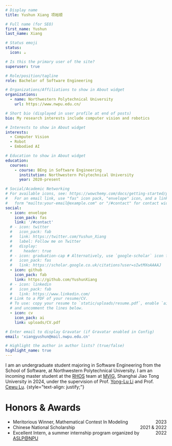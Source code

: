 ```yaml
---
# Display name
title: Yushun Xiang 项裕顺

# Full name (for SEO)
first_name: Yushun
last_name: Xiang

# Status emoji
status:
  icon: ☕️

# Is this the primary user of the site?
superuser: true

# Role/position/tagline
role: Bachelor of Software Engineering

# Organizations/Affiliations to show in About widget
organizations:
  - name: Northwestern Polytechnical University
    url: https://www.nwpu.edu.cn/

# Short bio (displayed in user profile at end of posts)
bio: My research interests include computer vision and robotics

# Interests to show in About widget
interests:
  - Computer Vision
  - Robot
  - Embodied AI

# Education to show in About widget
education:
  courses:
    - course: BEng in Software Engineering
      institution: Northwestern Polytechnical University
      year: 2020-present

# Social/Academic Networking
# For available icons, see: https://wowchemy.com/docs/getting-started/page-builder/#icons
#   For an email link, use "fas" icon pack, "envelope" icon, and a link in the
#   form "mailto:your-email@example.com" or "/#contact" for contact widget.
social:
  - icon: envelope
    icon_pack: fas
    link: '/#contact'
  # - icon: twitter
  #   icon_pack: fab
  #   link: https://twitter.com/Yushun_Xiang
  #   label: Follow me on Twitter
  #   display:
  #     header: true
  # - icon: graduation-cap # Alternatively, use `google-scholar` icon from `ai` icon pack
  #   icon_pack: fas
  #   link: https://scholar.google.co.uk/citations?user=sIwtMXoAAAAJ
  - icon: github
    icon_pack: fab
    link: https://github.com/YushunXiang
  # - icon: linkedin
  #   icon_pack: fab
  #   link: https://www.linkedin.com/
  # Link to a PDF of your resume/CV.
  # To use: copy your resume to `static/uploads/resume.pdf`, enable `ai` icons in `params.yaml`,
  # and uncomment the lines below.
  - icon: cv
    icon_pack: ai
    link: uploads/CV.pdf

# Enter email to display Gravatar (if Gravatar enabled in Config)
email: 'xiangyushun@mail.nwpu.edu.cn'

# Highlight the author in author lists? (true/false)
highlight_name: true
---
```


I am an undergraduate student majoring in Software Engineering from the School of Software, at Northwestern Polytechnical University. I am an incoming master student at the [RHOS](https://mvig-rhos.com/) team at [MVIG](https://www.mvig.org/), Shanghai Jiao Tong University in 2024, under the supervision of Prof. [Yong-Lu Li](https://dirtyharrylyl.github.io/) and Prof. [Cewu Lu](https://www.mvig.org/).
{style="text-align: justify;"}

# Honors & Awards

- <div><span style="float:right">2023</span>Meritorious Winner, Mathematical Contest In Modeling</div>
- <div><span style="float:right">2021 & 2022</span>Chinese National Scholarship</div>
- <div><span style="float:right">2022</span>Excellent Intern, a summer internship program organized by <a href="http://www.nwpu-aslp.org/">ASLP@NPU</a></div>